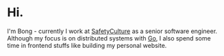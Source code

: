 # Hi.

I'm Bong - currently I work at [SafetyCulture](https://safetyculture.com/) as a senior software engineer. Although my focus is on distributed systems with [Go](https://golang.org/), I also spend some time in frontend stuffs like building my personal website.
